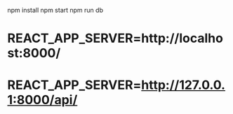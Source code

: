 npm install
npm start
npm run db

<!-- For JSON Server -->
<!-- .env file must include -->
# REACT_APP_SERVER=http://localhost:8000/

<!-- For DJango Server -->
# REACT_APP_SERVER=http://127.0.0.1:8000/api/